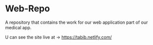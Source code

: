 # Web-Repo
A repository that contains the work for our web application part of our medical app.


U can see the site live at -> https://tabib.netlify.com/
